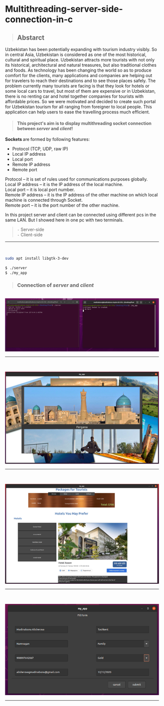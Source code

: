 # Multithreading-server-side-connection-in-c

 > ## Abstarct
<p> Uzbekistan has been potentially expanding with tourism industry visibly. So in central Asia, Uzbekistan is considered as one of the most historical, cultural and spiritual place. Uzbekistan attracts more tourists with not only its historical, architectural and natural treasures, but also traditional clothes and foods. As technology has been changing the world so as to produce comfort for the clients, many applications and companies are helping out for travelers to reach their destinations and to see those places safely. The problem currently many tourists are facing is that they look for hotels or some local cars to travel, but most of them are expensive or in Uzbekistan, there is no renting car and hotel together companies for tourists with affordable prices. So we were motivated and decided to create such portal for Uzbekistan tourism for all ranging from foreigner to local people. This application can help users to ease the travelling process much efficient. </p>

> #### This project's aim is to display multithreading socket connection between <em>server</em> and <em>client</em>! 

  <b> Sockets </b> are formed by following features: 
  * Protocol (TCP, UDP, raw IP) 
  * Local IP address 
  * Local port 
  * Remote IP address 
  * Remote port  <br>

<p> Protocol – it is set of rules used for communications purposes globally.<br>
 Local IP address – it is the IP address of the local machine.<br>
 Local port – it is local port number.<br>
 Remote IP address – it is the IP address of the other machine on which local machine is connected  through Socket.<br>
 Remote port – it is the port number of the other machine.  
  </p>

<p> In this project server and client can be connected using different pcs in the same LAN. But I showed here in one pc with two terminals. </p>

> `-` Server-side <br>
>  `-` Client-side 
  <hr> 
 <br>
 
 ```bash
sudo apt install libgtk-3-dev 
```
 ```
$ ./server
$ ./my_app
```
> ### Connection of <em> server </em> and <em> client </em> 
<br>
  <img src ="images/img1.png">
<hr> 
<br>

<br>
  <img src ="images/img2.png">
<hr>
<br>

<br>
  <img src ="images/img3.png">
   <hr>
<br>

<br>
  <img src ="images/img4.png">
  <hr>

<br>
<!--   <img src ="images/img5.png">
 -->


